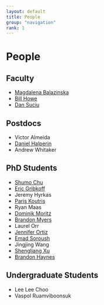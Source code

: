 ```yaml
---
layout: default
title: People
group: "navigation"
rank: 1
---
```


# People

## Faculty

* [Magdalena Balazinska](http://www.cs.washington.edu/homes/magda/)
* [Bill Howe](http://www.cs.washington.edu/homes/billhowe/)
* [Dan Suciu](http://www.cs.washington.edu/homes/suciu/)

## Postdocs

* Victor Almeida
* [Daniel Halperin](http://homes.cs.washington.edu/~dhalperi/)
* Andrew Whitaker

## PhD Students

* [Shumo Chu](http://homes.cs.washington.edu/~chushumo/)
* [Eric Gribkoff](http://homes.cs.washington.edu/~eagribko/)
* Jeremy Hyrkas
* [Paris Koutris](http://homes.cs.washington.edu/~pkoutris/)
* Ryan Maas
* [Dominik Moritz](https://domoritz.github.io)
* [Brandon Myers](http://homes.cs.washington.edu/~bdmyers/)
* Laurel Orr
* [Jennifer Ortiz](http://homes.cs.washington.edu/~jortiz16/)
* [Emad Soroush](http://www.cs.washington.edu/homes/soroush/)
* Jingjing Wang
* [Shengliang Xu](http://homes.cs.washington.edu/~slxu/)
* [Brandon Haynes](http://homes.cs.washington.edu/~bhaynes/)

## Undergraduate Students

* Lee Lee Choo
* Vaspol Ruamviboonsuk
